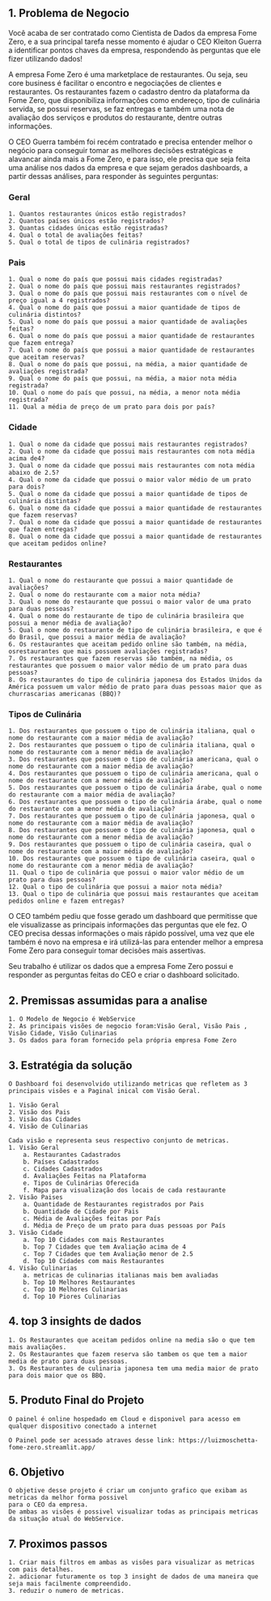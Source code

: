 ## 1. Problema de Negocio

Você acaba de ser contratado como Cientista de Dados da empresa Fome Zero, e a sua principal tarefa nesse momento é ajudar o CEO Kleiton Guerra a identificar pontos chaves da empresa, respondendo às perguntas que ele fizer utilizando dados!

A empresa Fome Zero é uma marketplace de restaurantes. Ou seja, seu core business é facilitar o encontro e negociações de clientes e restaurantes. Os restaurantes fazem o cadastro dentro da plataforma da Fome Zero, que disponibiliza informações como endereço, tipo de culinária servida, se possui reservas, se faz entregas e também uma nota de avaliação dos serviços e produtos do restaurante, dentre outras informações.

O CEO Guerra também foi recém contratado e precisa entender melhor o negócio para conseguir tomar as melhores decisões estratégicas e alavancar ainda mais a Fome Zero, e para isso, ele precisa que seja feita uma análise nos dados da empresa e que sejam gerados dashboards, a partir dessas análises, para responder às seguintes perguntas:

### Geral
    1. Quantos restaurantes únicos estão registrados?
    2. Quantos países únicos estão registrados?
    3. Quantas cidades únicas estão registradas?
    4. Qual o total de avaliações feitas?
    5. Qual o total de tipos de culinária registrados?

### Pais
    1. Qual o nome do país que possui mais cidades registradas?
    2. Qual o nome do país que possui mais restaurantes registrados?
    3. Qual o nome do país que possui mais restaurantes com o nível de preço igual a 4 registrados?
    4. Qual o nome do país que possui a maior quantidade de tipos de culinária distintos?
    5. Qual o nome do país que possui a maior quantidade de avaliações feitas?
    6. Qual o nome do país que possui a maior quantidade de restaurantes que fazem entrega?
    7. Qual o nome do país que possui a maior quantidade de restaurantes que aceitam reservas?
    8. Qual o nome do país que possui, na média, a maior quantidade de avaliações registrada?
    9. Qual o nome do país que possui, na média, a maior nota média registrada?
    10. Qual o nome do país que possui, na média, a menor nota média registrada?
    11. Qual a média de preço de um prato para dois por país?

### Cidade
    1. Qual o nome da cidade que possui mais restaurantes registrados?
    2. Qual o nome da cidade que possui mais restaurantes com nota média acima de4?
    3. Qual o nome da cidade que possui mais restaurantes com nota média abaixo de 2.5?
    4. Qual o nome da cidade que possui o maior valor médio de um prato para dois?
    5. Qual o nome da cidade que possui a maior quantidade de tipos de culinária distintas?
    6. Qual o nome da cidade que possui a maior quantidade de restaurantes que fazem reservas?
    7. Qual o nome da cidade que possui a maior quantidade de restaurantes que fazem entregas?
    8. Qual o nome da cidade que possui a maior quantidade de restaurantes que aceitam pedidos online?

### Restaurantes
    1. Qual o nome do restaurante que possui a maior quantidade de avaliações?
    2. Qual o nome do restaurante com a maior nota média?
    3. Qual o nome do restaurante que possui o maior valor de uma prato para duas pessoas?
    4. Qual o nome do restaurante de tipo de culinária brasileira que possui a menor média de avaliação?
    5. Qual o nome do restaurante de tipo de culinária brasileira, e que é do Brasil, que possui a maior média de avaliação?
    6. Os restaurantes que aceitam pedido online são também, na média, osrestaurantes que mais possuem avaliações registradas?
    7. Os restaurantes que fazem reservas são também, na média, os restaurantes que possuem o maior valor médio de um prato para duas pessoas?
    8. Os restaurantes do tipo de culinária japonesa dos Estados Unidos da América possuem um valor médio de prato para duas pessoas maior que as churrascarias americanas (BBQ)?

### Tipos de Culinária
    1. Dos restaurantes que possuem o tipo de culinária italiana, qual o nome do restaurante com a maior média de avaliação?
    2. Dos restaurantes que possuem o tipo de culinária italiana, qual o nome do restaurante com a menor média de avaliação?
    3. Dos restaurantes que possuem o tipo de culinária americana, qual o nome do restaurante com a maior média de avaliação?
    4. Dos restaurantes que possuem o tipo de culinária americana, qual o nome do restaurante com a menor média de avaliação?
    5. Dos restaurantes que possuem o tipo de culinária árabe, qual o nome do restaurante com a maior média de avaliação?
    6. Dos restaurantes que possuem o tipo de culinária árabe, qual o nome do restaurante com a menor média de avaliação?
    7. Dos restaurantes que possuem o tipo de culinária japonesa, qual o nome do restaurante com a maior média de avaliação?
    8. Dos restaurantes que possuem o tipo de culinária japonesa, qual o nome do restaurante com a menor média de avaliação?
    9. Dos restaurantes que possuem o tipo de culinária caseira, qual o nome do restaurante com a maior média de avaliação?
    10. Dos restaurantes que possuem o tipo de culinária caseira, qual o nome do restaurante com a menor média de avaliação?
    11. Qual o tipo de culinária que possui o maior valor médio de um prato para duas pessoas?
    12. Qual o tipo de culinária que possui a maior nota média?
    13. Qual o tipo de culinária que possui mais restaurantes que aceitam pedidos online e fazem entregas?

O CEO também pediu que fosse gerado um dashboard que permitisse que ele visualizasse as principais informações das perguntas que ele fez. O CEO precisa dessas informações o mais rápido possível, uma vez que ele também é novo na empresa e irá utilizá-las para entender melhor a empresa Fome Zero para conseguir tomar decisões mais assertivas.

Seu trabalho é utilizar os dados que a empresa Fome Zero possui e responder as perguntas feitas do CEO e criar o dashboard solicitado.

## 2. Premissas assumidas para a analise
	1. O Modelo de Negocio é WebService
	2. As principais visões de negocio foram:Visão Geral, Visão Pais , Visão Cidade, Visão Culinarias
	3. Os dados para foram fornecido pela própria empresa Fome Zero

## 3. Estratégia da solução
	O Dashboard foi desenvolvido utilizando metricas que refletem as 3 principais visões e a Paginal inical com Visão Geral.

	1. Visão Geral
	2. Visão dos Pais
	3. Visão das Cidades
	4. Visão de Culinarias
	
	Cada visão e representa seus respectivo conjunto de metricas.
	1. Visão Geral
		a. Restaurantes Cadastrados
		b. Países Cadastrados
		c. Cidades Cadastrados
		d. Avaliações Feitas na Plataforma
		e. Tipos de Culinárias Oferecida
		f. Mapa para visualização dos locais de cada restaurante
	2. Visão Paises
		a. Quantidade de Restaurantes registrados por Pais
		b. Quantidade de Cidade por Pais
		c. Média de Avaliações feitas por País
		d. Média de Preço de um prato para duas pessoas por País
	3. Visão Cidade
		a. Top 10 Cidades com mais Restaurantes
		b. Top 7 Cidades que tem Avaliação acima de 4
		c. Top 7 Cidades que tem Avaliação menor de 2.5
		d. Top 10 Cidades com mais Restaurantes
	4. Visão Culinarias
		a. metricas de culinarias italianas mais bem avaliadas
		b. Top 10 Melhores Restaurantes
		c. Top 10 Melhores Culinarias
		d. Top 10 Piores Culinarias

## 4. top 3 insights de dados
	1. Os Restaurantes que aceitam pedidos online na media são o que tem mais avaliações.
	2. Os Restaurantes que fazem reserva são tambem os que tem a maior media de prato para duas pessoas.
	3. Os Restaurantes de culinaria japonesa tem uma media maior de prato para dois maior que os BBQ.

## 5. Produto Final do Projeto
	O painel é online hospedado em Cloud e disponivel para acesso em qualquer dispositivo conectado a internet
	
	O Painel pode ser acessado atraves desse link: https://luizmoschetta-fome-zero.streamlit.app/

## 6. Objetivo
	O objetive desse projeto é criar um conjunto grafico que exibam as metricas da melhor forma possivel
	para o CEO da empresa.
	De ambas as visões é possivel visualizar todas as principais metricas da situação atual do WebService.

## 7. Proximos passos
	1. Criar mais filtros em ambas as visões para visualizar as metricas com pais detalhes.
	2. adicionar futuramente os top 3 insight de dados de uma maneira que seja mais facilmente compreendido.
	3. reduzir o numero de metricas.
